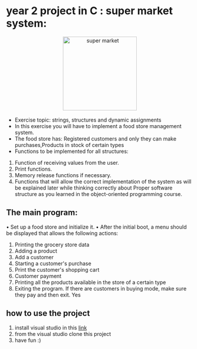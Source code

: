 # year 2 project in C : super market system:
</p>
<div align="center">
 <img alt="super market" height="200px" src="https://miro.medium.com/v2/resize:fit:1400/1*gsAx5C0V-Aj2e87pkzRkKg.jpeg">
</div>


* Exercise topic: strings, structures and dynamic assignments
* In this exercise you will have to implement a food store management system.
* The food store has: Registered customers and only they can make purchases,Products in stock of certain types
* Functions to be implemented for all structures:
1. Function of receiving values ​​from the user.
2. Print functions.
3. Memory release functions if necessary.
4. Functions that will allow the correct implementation of the system as will be explained later while thinking correctly about
Proper software structure as you learned in the object-oriented programming course.

## The main program:
• Set up a food store and initialize it.
• After the initial boot, a menu should be displayed that allows the following actions:
1. Printing the grocery store data
2. Adding a product
3. Add a customer
4. Starting a customer's purchase
5. Print the customer's shopping cart
6. Customer payment
7. Printing all the products available in the store of a certain type
8. Exiting the program. If there are customers in buying mode, make sure they pay and then exit. Yes

## how to use the project 
1. install visual studio in this [link](https://visualstudio.microsoft.com/downloads/)
2. from the visual studio clone this project
3. have fun :)
